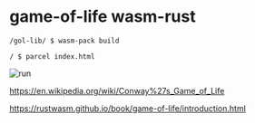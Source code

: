 # game-of-life wasm-rust
`/gol-lib/ $ wasm-pack build`

`/ $ parcel index.html`

![run](.readme/run.gif)

https://en.wikipedia.org/wiki/Conway%27s_Game_of_Life

https://rustwasm.github.io/book/game-of-life/introduction.html
